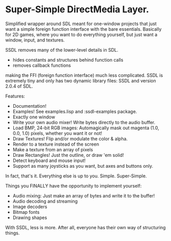 Super-Simple DirectMedia Layer.
===============================

Simplified wrapper around SDL meant for one-window projects
that just want a simple foreign function interface with the bare essentials.
Basically for 2D games, where you want to do everything yourself, but just
want a window, input, and textures.

SSDL removes many of the lower-level details in SDL.

* hides constants and structures behind function calls
* removes callback functions

making the FFI (foreign function interface) much less complicated.
SSDL is extremely tiny and only has two dynamic library files: SSDL and version
2.0.4 of SDL.

Features:
* Documentation!
* Examples! See examples.lisp and :ssdl-examples package.
* Exactly one window
* Write your own audio mixer! Write bytes directly to the audio buffer.
* Load BMP, 24-bit RGB images: 
Automagically mask out magenta (1.0, 0.0, 1.0) pixels, 
whether you want it or not!
* Draw Textures! Flip and/or modulate the color & alpha.
* Render to a texture instead of the screen
* Make a texture from an array of pixels
* Draw Rectangles! Just the outline, or draw 'em solid!
* Detect keyboard and mouse input!
* Support as many joysticks as you want, but axes and buttons only.

In fact, that's it. Everything else is up to you. Simple. Super-Simple. 

Things you FINALLY have the opportunity to implement yourself:
* Audio mixing: Just make an array of bytes and write it to the buffer!
* Audio decoding and streaming
* Image decoders
* Bitmap fonts
* Drawing shapes

With SSDL, less is more. After all, everyone has their own way of
structuring things.
